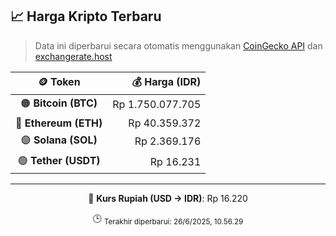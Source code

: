

<!-- HARGA_KRIPTO -->
## 📈 Harga Kripto Terbaru

> Data ini diperbarui secara otomatis menggunakan [CoinGecko API](https://www.coingecko.com/) dan [exchangerate.host](https://exchangerate.host/)

<div align="center">

| 🪙 Token | 💰 Harga (IDR) |
|:------:|---------------:|
| 🟠 **Bitcoin (BTC)**   | Rp 1.750.077.705 |
| 🔵 **Ethereum (ETH)**  | Rp 40.359.372 |
| 🟣 **Solana (SOL)**    | Rp 2.369.176 |
| 🟢 **Tether (USDT)**   | Rp 16.231 |

---

💱 **Kurs Rupiah (USD → IDR)**: Rp 16.220

🕒 <sub>Terakhir diperbarui: 26/6/2025, 10.56.29</sub>

</div>
<!-- /HARGA_KRIPTO -->